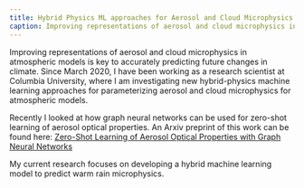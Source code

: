 ```yaml
---
title: Hybrid Physics ML approaches for Aerosol and Cloud Microphysics
caption: Improving representations of aerosol and cloud microphysics in atmospheric models is key to accurately predicting future changes in climate.
---
```

Improving representations of aerosol and cloud microphysics in atmospheric models is key to accurately predicting future changes in climate. Since March 2020, I have been working as a research scientist at Columbia University, where I am investigating new hybrid-physics machine learning approaches for parameterizing aerosol and cloud microphysics for atmospheric models.

Recently I looked at how graph neural networks can be used for zero-shot learning of aerosol optical properties. An Arxiv preprint of this work can be found here:
[Zero-Shot Learning of Aerosol Optical Properties with Graph Neural Networks](https://arxiv.org/abs/2107.10197)

My current research focuses on developing a hybrid machine learning model to predict warm rain microphysics.
